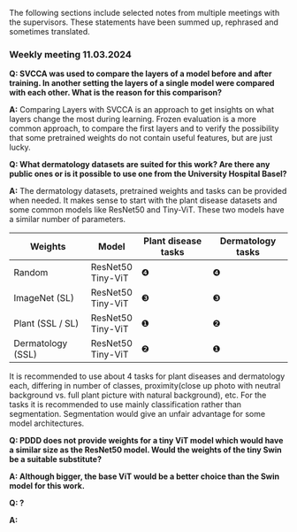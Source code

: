 The following sections include selected notes from multiple meetings with the supervisors. These statements have been summed up, rephrased and sometimes translated.

### Weekly meeting 11.03.2024

**Q: SVCCA was used to compare the layers of a model before and after training. In another setting the layers of a single model were compared with each other. What is the reason for this comparison?**

**A:** Comparing Layers with SVCCA is an approach to get insights on what layers change the most during learning. Frozen evaluation is a more common approach, to compare the first layers and to verify the possibility that some pretrained weights do not contain useful features, but are just lucky.

**Q: What dermatology datasets are suited for this work? Are there any public ones or is it possible to use one from the University Hospital Basel?**

**A:** The dermatology datasets, pretrained weights and tasks can be provided when needed. It makes sense to start with the plant disease datasets and some common models like ResNet50 and Tiny-ViT. These two models have a similar number of parameters.

| Weights           | Model                  | Plant disease tasks | Dermatology tasks |
| ----------------- | ---------------------- | ------------------- | ----------------- |
| Random            | ResNet50 <br> Tiny-ViT | ❹                   | ❹                 |
| ImageNet (SL)     | ResNet50 <br> Tiny-ViT | ❸                   | ❸                 |
| Plant (SSL / SL)  | ResNet50 <br> Tiny-ViT | ❶                   | ❷                 |
| Dermatology (SSL) | ResNet50 <br> Tiny-ViT | ❷                   | ❶                 |

It is recommended to use about 4 tasks for plant diseases and dermatology each, differing in number of classes, proximity(close up photo with neutral background vs. full plant picture with natural background), etc.
For the tasks it is recommended to use mainly classification rather than segmentation. Segmentation would give an unfair advantage for some model architectures.

**Q: PDDD does not provide weights for a tiny ViT model which would have a similar size as the ResNet50 model. Would the weights of the tiny Swin be a suitable substitute?**

**A: Although bigger, the base ViT would be a better choice than the Swin model for this work.**

**Q: ?**

**A:**
